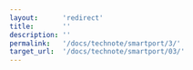 ```yaml
---
layout:      'redirect'
title:       ''
description: ''
permalink:   '/docs/technote/smartport/3/'
target_url:  '/docs/technote/smartport/03/'
---
```

